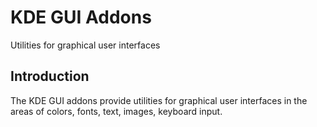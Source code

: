 # KDE GUI Addons

Utilities for graphical user interfaces

## Introduction

The KDE GUI addons provide utilities for graphical user interfaces in the areas
of colors, fonts, text, images, keyboard input.


